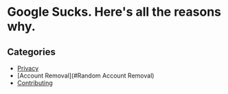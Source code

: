 # Google Sucks. Here's all the reasons why.
## Categories
* [Privacy](#Privacy)
* [Account Removal](#Random Account Removal)
* [Contributing](#Contribute)
